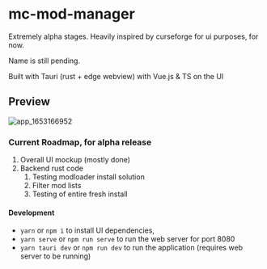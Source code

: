 # mc-mod-manager

Extremely alpha stages. Heavily inspired by curseforge for ui purposes, for now.

Name is still pending.

Built with Tauri (rust + edge webview) with Vue.js & TS on the UI

## Preview

![app_1653166952](https://user-images.githubusercontent.com/4030546/169668926-1c878b8b-a49b-40f0-8b24-d6d48a85d473.gif)

### Current Roadmap, for alpha release

1. Overall UI mockup (mostly done)
2. Backend rust code
   1. Testing modloader install solution
   2. Filter mod lists
   3. Testing of entire fresh install

#### Development

* `yarn` or `npm i` to install UI dependencies,
* `yarn serve` or `npm run serve` to run the web server for port 8080
* `yarn tauri dev` or `npm run dev` to run the application (requires web server to be running)
